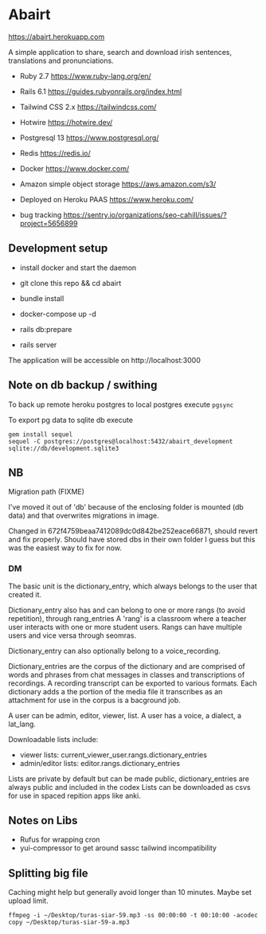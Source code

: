# Abairt

https://abairt.herokuapp.com

A simple application to share, search and download irish sentences, translations and pronunciations.

* Ruby 2.7 https://www.ruby-lang.org/en/

* Rails 6.1 https://guides.rubyonrails.org/index.html

* Tailwind CSS 2.x https://tailwindcss.com/

* Hotwire https://hotwire.dev/

* Postgresql 13 https://www.postgresql.org/

* Redis https://redis.io/

* Docker https://www.docker.com/

* Amazon simple object storage https://aws.amazon.com/s3/

* Deployed on Heroku PAAS https://www.heroku.com/

* bug tracking https://sentry.io/organizations/seo-cahill/issues/?project=5656899

## Development setup

* install docker and start the daemon

* git clone this repo && cd abairt

* bundle install

* docker-compose up -d

* rails db:prepare

* rails server

The application will be accessible on http://localhost:3000

## Note on db backup / swithing

To back up remote heroku postgres to local postgres execute `pgsync`

To export pg data to sqlite db execute

```
gem install sequel
sequel -C postgres://postgres@localhost:5432/abairt_development sqlite://db/development.sqlite3
```

## NB

Migration path (FIXME)

I've moved it out of 'db' because of the enclosing folder is mounted (db data) and that overwrites migrations in image.

Changed in 672f4759beaa7412089dc0d842be252eace66871, should revert and fix properly. Should have stored dbs in their own folder I guess but this was the easiest way to fix for now.

### DM

The basic unit is the dictionary_entry, which always belongs to the user that created it.

Dictionary_entry also has and can belong to one or more rangs (to avoid repetition), through rang_entries
A 'rang' is a classroom where a teacher user interacts with one or more student users.
Rangs can have multiple users and vice versa through seomras.

Dictionary_entry can also optionally belong to a voice_recording.

Dictionary_entries are the corpus of the dictionary and are comprised of words and phrases from chat messages in classes and transcriptions of recordings. A recording transcript can be exported to various formats. Each dictionary adds a the portion of the media file it transcribes as an attachment for use in the corpus is a bacground job.

A user can be admin, editor, viewer, list. A user has a voice, a dialect, a lat_lang.

Downloadable lists include:
- viewer lists:  current_viewer_user.rangs.dictionary_entries
- admin/editor lists: editor.rangs.dictionary_entries

Lists are private by default but can be made public, dictionary_entries are always public and included in the codex
Lists can be downloaded as csvs for use in spaced repition apps like anki.

## Notes on Libs
- Rufus for wrapping cron
- yui-compressor to get around sassc tailwind incompatibility

## Splitting big file

Caching might help but generally avoid longer than 10 minutes. Maybe set upload limit.

```
ffmpeg -i ~/Desktop/turas-siar-59.mp3 -ss 00:00:00 -t 00:10:00 -acodec copy ~/Desktop/turas-siar-59-a.mp3
```
